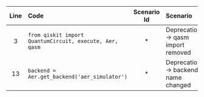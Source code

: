 | Line | Code | Scenario Id | Scenario | Artifact | Refactoring |
| :--: | :--- | :---------: | :------- | :------- | :---------- |
| 3 | `from qiskit import QuantumCircuit, execute, Aer, qasm` | * | Deprecation -> qasm import removed | qasm | `from qiskit import QuantumCircuit, execute, Aer` |
| 13 | `backend = Aer.get_backend('aer_simulator')` | * | Deprecation -> backend name changed | Aer.get_backend | `backend = Aer.get_backend('qasm_simulator')` |